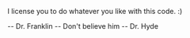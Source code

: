 I license you to do whatever you like with this code. :)

-- Dr. Franklin
-- Don't believe him -- Dr. Hyde